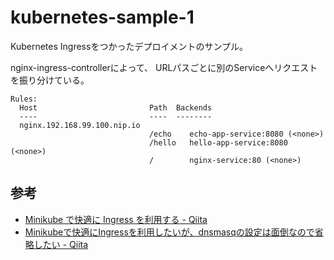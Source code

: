 # kubernetes-sample-1

Kubernetes Ingressをつかったデプロイメントのサンプル。

nginx-ingress-controllerによって、
URLパスごとに別のServiceへリクエストを振り分けている。

```
Rules:
  Host                         Path  Backends
  ----                         ----  --------
  nginx.192.168.99.100.nip.io
                               /echo    echo-app-service:8080 (<none>)
                               /hello   hello-app-service:8080 (<none>)
                               /        nginx-service:80 (<none>)                               
```

## 参考
- [Minikube で快適に Ingress を利用する - Qiita](https://qiita.com/superbrothers/items/13d8ce012ef23e22cb74)
- [Minikubeで快適にIngressを利用したいが、dnsmasqの設定は面倒なので省略したい - Qiita](https://qiita.com/nobusue/items/4817c19c0279f070c24b)
